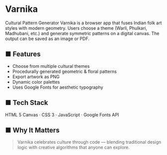 # Varnika
Cultural Pattern Generator
Varnika is a browser app that fuses Indian folk art styles with modern geometry.
Users choose a theme (Warli, Phulkari, Madhubani, etc.) and generate symmetric
patterns on a digital canvas. The output can be saved as an image or PDF.
## ■ Features
- Choose from multiple cultural themes
- Procedurally generated geometric & floral patterns
- Export artwork as PNG
- Dynamic color palettes
- Uses Google Fonts for aesthetic typography
## ■ Tech Stack
HTML 5 Canvas · CSS 3 · JavaScript · Google Fonts API
## ■ Why It Matters
> Varnika celebrates culture through code — blending traditional design
> logic with creative algorithms that anyone can explore.
